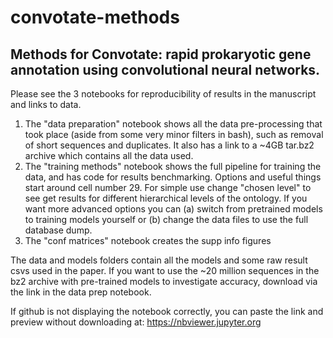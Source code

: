 # convotate-methods

## Methods for Convotate: rapid prokaryotic gene annotation using convolutional neural networks.

Please see the 3 notebooks for reproducibility of results in the manuscript and links to data.

1. The "data preparation" notebook shows all the data pre-processing that took place (aside from some very minor filters in bash), such as removal of short sequences and duplicates. It also has a link to a ~4GB tar.bz2 archive which contains all the  data used.
2. The "training methods" notebook shows the full pipeline for training the data, and has code for results benchmarking. Options and useful things start around cell number 29. For simple use change "chosen level" to see get results for different hierarchical levels of the ontology. If you want more advanced options you can (a) switch from pretrained models to training models yourself or (b) change the data files to use the full database dump. 
3. The "conf matrices" notebook creates the supp info figures

The data and models folders contain all the models and some raw result csvs used in the paper. If you want to use the ~20 million sequences in the bz2 archive with pre-trained models to investigate accuracy, download via the link in the data prep notebook.

If github is not displaying the notebook correctly, you can paste the link and preview without downloading at:
https://nbviewer.jupyter.org
